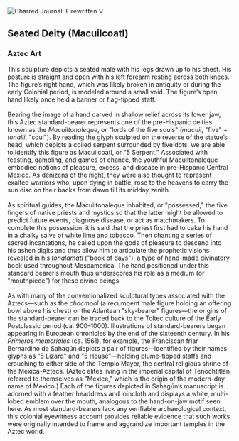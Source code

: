 <div class="artwork-of-the-day">
  <div class="container">
    <div class="img-wrapper">
      <img
        src="https://uploads3.wikiart.org/00294/images/aztec-art/seated-deity-macuilcoatl-b.jpg!Large.jpg"
        alt="Charred Journal: Firewritten V" />
    </div>
    <div class="artwork-detail">
      <div class="artwork-origin"> 
        <h2 class="artwork-name">Seated Deity (Macuilcoatl)</h2>
        <h3 class="artist">
          Aztec Art
        </h3>
      </div>
      <p class="description">
        <span class="artwork-description-text ng-binding" ng-bind-html="viewModel.ArtworkOfTheDay.Description | unsafe">This sculpture depicts a seated male with his legs drawn up to his chest. His posture is straight and open with his left forearm resting across both knees. The figure’s right hand, which was likely broken in antiquity or during the early Colonial period, is modeled around a small void. The figure’s open hand likely once held a banner or flag-tipped staff.<br><br>Bearing the image of a hand carved in shallow relief across its lower jaw, this Aztec standard-bearer represents one of the pre-Hispanic deities known as the <i>Macuiltonaleque</i>, or "lords of the five souls" (<i>macuil</i>, "five" + <i>tonalli</i>, "soul"). By reading the glyph sculpted on the reverse of the statue’s head, which depicts a coiled serpent surrounded by five dots, we are able to identify this figure as Macuilcoatl, or "5 Serpent." Associated with feasting, gambling, and games of chance, the youthful Macuiltonaleque embodied notions of pleasure, excess, and disease in pre-Hispanic Central Mexico. As denizens of the night, they were also thought to represent exalted warriors who, upon dying in battle, rose to the heavens to carry the sun disc on their backs from dawn till its midday zenith.<br><br>As spiritual guides, the Macuiltonaleque inhabited, or "possessed," the five fingers of native priests and mystics so that the latter might be allowed to predict future events, diagnose disease, or act as matchmakers. To complete this possession, it is said that the priest first had to cake his hand in a chalky salve of white lime and tobacco. Then chanting a series of sacred incantations, he called upon the gods of pleasure to descend into his ashen digits and thus allow him to articulate the prophetic visions revealed in his <i>tonalamatl</i> ("book of days"), a type of hand-made divinatory book used throughout Mesoamerica. The hand positioned under this standard bearer’s mouth thus underscores his role as a medium (or "mouthpiece") for these divine beings.<br><br>As with many of the conventionalized sculptural types associated with the Aztecs—such as the <i>chacmool</i> (a recumbent male figure holding an offering bowl above his chest) or the Atlantean "sky-bearer" figures—the origins of the standard-bearer can be traced back to the Toltec culture of the Early Postclassic period (ca. 900–1000). Illustrations of standard-bearers began appearing in European chronicles by the end of the sixteenth century. In his <i>Primeros memoriales</i> (ca. 1561), for example, the Franciscan friar Bernardino de Sahagún depicts a pair of figures—identified by their names glyphs as "5 Lizard" and "5 House"—holding plume-tipped staffs and crouching to either side of the Templo Mayor, the central religious shrine of the Mexica-Aztecs. (Aztec elites living in the imperial capital of Tenochtitlan referred to themselves as "Mexica," which is the origin of the modern-day name of Mexico.) Each of the figures depicted in Sahagún’s manuscript is adorned with a feather headdress and loincloth and displays a white, multi-lobed emblem over the mouth, analogous to the hand-on-jaw motif seen here. As most standard-bearers lack any verifiable archaeological context, this colonial eyewitness account provides reliable evidence that such works were originally intended to frame and aggrandize important temples in the Aztec world.</span>
                        <div class="text-shadow-container" ng-show="showShadow" style=""></div>
      </p>
    </div>
  </div>

</div>
